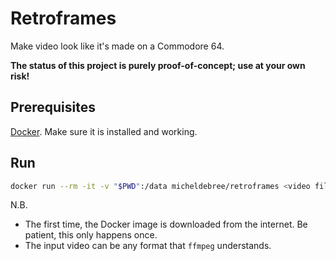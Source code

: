 # Retroframes

Make video look like it's made on a Commodore 64.

**The status of this project is purely proof-of-concept; use at your own risk!**

## Prerequisites

[Docker](https://www.docker.com). Make sure it is installed and working.

## Run

```sh
docker run --rm -it -v "$PWD":/data micheldebree/retroframes <video file>
```

N.B.

- The first time, the Docker image is downloaded from the internet.
  Be patient, this only happens once.
- The input video can be any format that `ffmpeg` understands.
